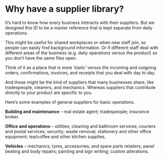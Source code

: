 
# Why have a supplier library?

It’s hard to know how every business interacts with their suppliers. But we designed this ID to be a master reference that is kept separate from daily operations.

This might be useful for shared workplaces or when new staff join, so people can easily find background information. Or if different staff deal with different areas of the business (e.g. daily operations versus the product) so you don’t have the same files open.

Think of it as a place that is more ‘static’ versus the incoming and outgoing orders, confirmations, invoices, and receipts that you deal with day to day.

And these might be the kind of suppliers that many businesses share, like tradespeople, cleaners, and mechanics. Whereas suppliers that contribute directly to your product are specific to you.

Here’s some examples of general suppliers for basic operations.

**Building and maintenance** – real estate agent; tradespeople; insurance broker.

**Office and operations** – utilities; cleaning and bathroom services; couriers and postal services; security; waste removal; stationery and other office equipment; tea/coffee and other kitchen supplies.

**Vehicles** – mechanics; tyres, accessories, and spare parts retailers; panel beating and body repairs; painting and sign writing; custom alterations.
